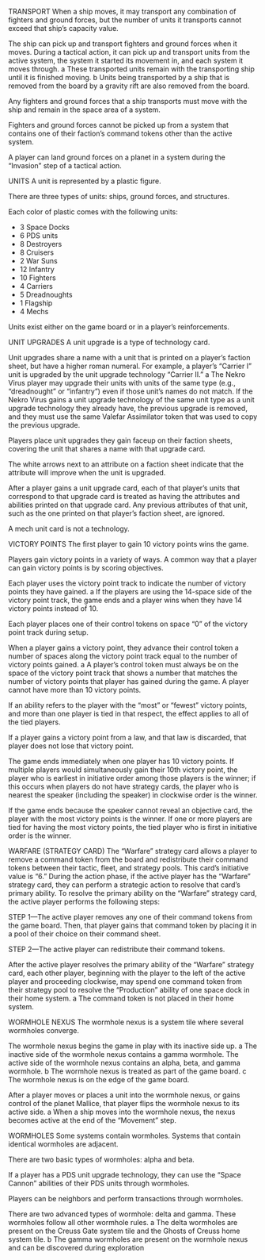 <!-- 95 -->
TRANSPORT
When a ship moves, it may transport any combination of fighters and ground forces, but the number of units it transports cannot exceed that ship’s capacity value.

<!-- 95.1 -->
The ship can pick up and transport fighters and ground forces when it moves. During a tactical action, it can pick up and transport units from the active system, the system it started its movement in, and each system it moves through.
a These transported units remain with the transporting ship until it is finished moving.
b Units being transported by a ship that is removed from the board by a gravity rift are also removed from the board.

<!-- 95.2 -->
Any fighters and ground forces that a ship transports must move with the ship and remain in the space area of a system.

<!-- 95.3 -->
Fighters and ground forces cannot be picked up from a system that contains one of their faction’s command tokens other than the active system.

<!-- 95.4 -->
A player can land ground forces on a planet in a system during the “Invasion” step of a tactical action.


<!-- 96 -->
UNITS
A unit is represented by a plastic figure.

<!-- 96.1 -->
There are three types of units: ships, ground forces, and structures.

<!-- 96.2 -->
Each color of plastic comes with the following units:

* 3 Space Docks
* 6 PDS units
* 8 Destroyers
* 8 Cruisers
* 2 War Suns
* 12 Infantry
* 10 Fighters
* 4 Carriers
* 5 Dreadnoughts
* 1 Flagship
* 4 Mechs

<!-- 96.3 -->
Units exist either on the game board or in a player’s reinforcements.


<!-- 97 -->
UNIT UPGRADES
A unit upgrade is a type of technology card.

<!-- 97.1 -->
Unit upgrades share a name with a unit that is printed on a player’s faction sheet, but have a higher roman numeral. For example, a player’s “Carrier I” unit is upgraded by the unit upgrade technology “Carrier II.”
a The Nekro Virus player may upgrade their units with units of the same type (e.g., “dreadnought” or “infantry”) even if those unit’s names do not match. If the Nekro Virus gains a unit upgrade technology of the same unit type as a unit upgrade technology they already have, the previous upgrade is removed, and they must use the same Valefar Assimilator token that was used to copy the previous upgrade.

<!-- 97.2 -->
Players place unit upgrades they gain faceup on their faction sheets, covering the unit that shares a name with that upgrade card.

<!-- 97.3 -->
The white arrows next to an attribute on a faction sheet indicate that the attribute will improve when the unit is upgraded.

<!-- 97.4 -->
After a player gains a unit upgrade card, each of that player’s units that correspond to that upgrade card is treated as having the attributes and abilities printed on that upgrade card. Any previous attributes of that unit, such as the one printed on that player’s faction sheet, are ignored.

<!-- 97.5 -->
A mech unit card is not a technology.


<!-- 98 -->
VICTORY POINTS
The first player to gain 10 victory points wins the game.

<!-- 98.1 -->
Players gain victory points in a variety of ways. A common way that a player can gain victory points is by scoring objectives.

<!-- 98.2 -->
Each player uses the victory point track to indicate the number of victory points they have gained.
a If the players are using the 14-space side of the victory point track, the game ends and a player wins when they have 14 victory points instead of 10.

<!-- 98.3 -->
Each player places one of their control tokens on space “0” of the victory point track during setup.

<!-- 98.4 -->
When a player gains a victory point, they advance their control token a number of spaces along the victory point track equal to the number of victory points gained.
a A player’s control token must always be on the space of the victory point track that shows a number that matches the number of victory points that player has gained during the game. A player cannot have more than 10 victory points.

<!-- 98.5 -->
If an ability refers to the player with the “most” or “fewest” victory points, and more than one player is tied in that respect, the effect applies to all of the tied players.

<!-- 98.6 -->
If a player gains a victory point from a law, and that law is discarded, that player does not lose that victory point.

<!-- 98.7 -->
The game ends immediately when one player has 10 victory points. If multiple players would simultaneously gain their 10th victory point, the player who is earliest in initiative order among those players is the winner; if this occurs when players do not have strategy cards, the player who is nearest the speaker (including the speaker) in clockwise order is the winner.

<!-- 98.8 -->
If the game ends because the speaker cannot reveal an objective card, the player with the most victory points is the winner. If one or more players are tied for having the most victory points, the tied player who is first in initiative order is the winner. 


<!-- 99 -->
WARFARE (STRATEGY CARD)
The “Warfare” strategy card allows a player to remove a command token from the board and redistribute their command tokens between their tactic, fleet, and strategy pools. This card’s initiative value is “6.” During the action phase, if the active player has the “Warfare” strategy card, they can perform a strategic action to resolve that card’s primary ability. To resolve the primary ability on the “Warfare” strategy card, the
active player performs the following steps:

<!-- 99.1 -->
STEP 1—The active player removes any one of their command tokens from the game board. Then, that player gains that command token by placing it in a pool of their choice on their command sheet.


<!-- 99.2 -->
STEP 2—The active player can redistribute their command tokens.

<!-- 99.3 -->
After the active player resolves the primary ability of the “Warfare” strategy card, each other player, beginning with the player to the left of the active player and proceeding clockwise, may spend one command token from their strategy pool to resolve the “Production” ability of one space dock in their home system. a The command token is not placed in their home system.


<!-- 100 -->
WORMHOLE NEXUS
The wormhole nexus is a system tile where several wormholes converge.

<!-- 100.1 -->
The wormhole nexus begins the game in play with its inactive side up.
a The inactive side of the wormhole nexus contains a gamma wormhole. The active side of the wormhole nexus contains an alpha, beta, and gamma wormhole.
b The wormhole nexus is treated as part of the game board.
c The wormhole nexus is on the edge of the game board.

<!-- 100.2 -->
After a player moves or places a unit into the wormhole nexus, or gains control of the planet Mallice, that player flips the wormhole nexus to its active side.
a When a ship moves into the wormhole nexus, the nexus becomes active at the end of the “Movement” step.


<!-- 101 -->
WORMHOLES
Some systems contain wormholes. Systems that contain identical wormholes are adjacent.

<!-- 101.1 -->
There are two basic types of wormholes: alpha and beta.

<!-- 101.2 -->
If a player has a PDS unit upgrade technology, they can use the “Space Cannon” abilities of their PDS units through wormholes.

<!-- 101.3 -->
Players can be neighbors and perform transactions through wormholes.

<!-- 101.4 -->
There are two advanced types of wormhole: delta and gamma. These wormholes follow all other wormhole rules.
a The delta wormholes are present on the Creuss Gate system tile and the Ghosts of Creuss home system tile.
b The gamma wormholes are present on the wormhole nexus and can be discovered during exploration

